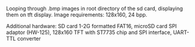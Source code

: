 Looping through .bmp images in root directory of the sd card, displaying them on tft display.
Image requirements: 128x160, 24 bpp.

Additional hardware: SD card 1-2G formatted FAT16, microSD card SPI adaptor (HW-125), 128x160 TFT with ST7735 chip and SPI interface, UART-TTL converter
